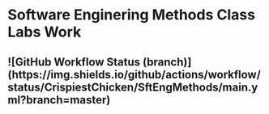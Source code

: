 <h1>Software Enginering Methods Class Labs Work</h1>
<h2>![GitHub Workflow Status (branch)](https://img.shields.io/github/actions/workflow/status/CrispiestChicken/SftEngMethods/main.yml?branch=master)</h2>